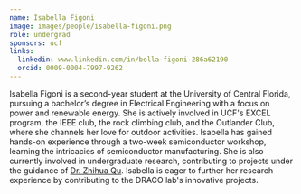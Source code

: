 ```yaml
---
name: Isabella Figoni
image: images/people/isabella-figoni.png
role: undergrad
sponsors: ucf
links:
  linkedin: www.linkedin.com/in/bella-figoni-286a62190
  orcid: 0009-0004-7997-9262
---
```

Isabella Figoni is a second-year student at the University of Central Florida, pursuing a bachelor’s degree in Electrical Engineering with a focus on power and renewable energy. She is actively involved in UCF's EXCEL program, the IEEE club, the rock climbing club, and the Outlander Club, where she channels her love for outdoor activities. Isabella has gained hands-on experience through a two-week semiconductor workshop, learning the intricacies of semiconductor manufacturing. She is also currently involved in undergraduate research, contributing to projects under the guidance of [Dr. Zhihua Qu](https://www.ece.ucf.edu/~qu/). Isabella is eager to further her research experience by contributing to the DRACO lab's innovative projects.
